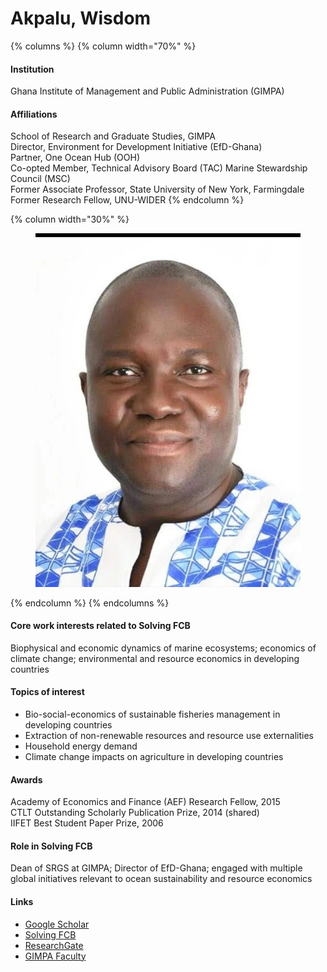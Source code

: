 # Akpalu, Wisdom

{% columns %}
{% column width="70%" %}
#### Institution

Ghana Institute of Management and Public Administration (GIMPA)

#### Affiliations

School of Research and Graduate Studies, GIMPA\
Director, Environment for Development Initiative (EfD-Ghana)\
Partner, One Ocean Hub (OOH)\
Co-opted Member, Technical Advisory Board (TAC) Marine Stewardship Council (MSC)\
Former Associate Professor, State University of New York, Farmingdale\
Former Research Fellow, UNU-WIDER
{% endcolumn %}

{% column width="30%" %}
<figure><img src="https://raw.githubusercontent.com/Solving-FCB/docs/refs/heads/main/.img/akpalu-w.webp" alt=""></figure>
{% endcolumn %}
{% endcolumns %}

#### Core work interests related to Solving FCB

Biophysical and economic dynamics of marine ecosystems; economics of climate change; environmental and resource economics in developing countries

#### Topics of interest

* Bio-social-economics of sustainable fisheries management in developing countries
* Extraction of non-renewable resources and resource use externalities
* Household energy demand
* Climate change impacts on agriculture in developing countries

#### Awards

Academy of Economics and Finance (AEF) Research Fellow, 2015\
CTLT Outstanding Scholarly Publication Prize, 2014 (shared)\
IIFET Best Student Paper Prize, 2006

#### Role in Solving FCB

Dean of SRGS at GIMPA; Director of EfD-Ghana; engaged with multiple global initiatives relevant to ocean sustainability and resource economics

#### Links

* [Google Scholar](https://scholar.google.com/citations?user=RWldl2IAAAAJ)
* [Solving FCB](https://solvingfcb.org/people/akpalu-w/)
* [ResearchGate](https://www.researchgate.net/profile/Wisdom-Akpalu)
* [GIMPA Faculty](https://gimpa.edu.gh/faculty/prof-wisdom-akpalu/)
